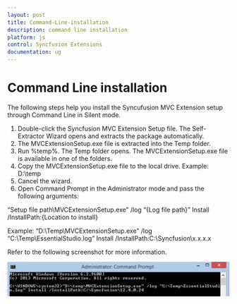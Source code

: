 ```yaml
---
layout: post
title: Command-Line-installation
description: command line installation
platform: js
control: Syncfusion Extensions
documentation: ug
---
```


# Command Line installation

The following steps help you install the Syncufusion MVC Extension setup through Command Line in Silent mode.

1. Double-click the Syncfusion MVC Extension Setup file. The Self-Extractor Wizard opens and extracts the package automatically.
2. The MVCExtensionSetup.exe file is extracted into the Temp folder.
3. Run %temp%. The Temp folder opens. The MVCExtensionSetup.exe file is available in one of the folders.
4. Copy the MVCExtensionSetup.exe file to the local drive. Example: D:\temp
5. Cancel the wizard.
6. Open Command Prompt in the Administrator mode and pass the following arguments:

“Setup file path\MVCExtensionSetup.exe” /log “{Log file path}” Install /InstallPath:{Location to install}

Example: “D:\Temp\MVCExtensionSetup.exe” /log “C:\Temp\EssentialStudio.log” Install /InstallPath:C:\Syncfusion\x.x.x.x

Refer to the following screenshot for more information.



![](Command-Line-installation_images/Command-Line-installation_img1.png)


